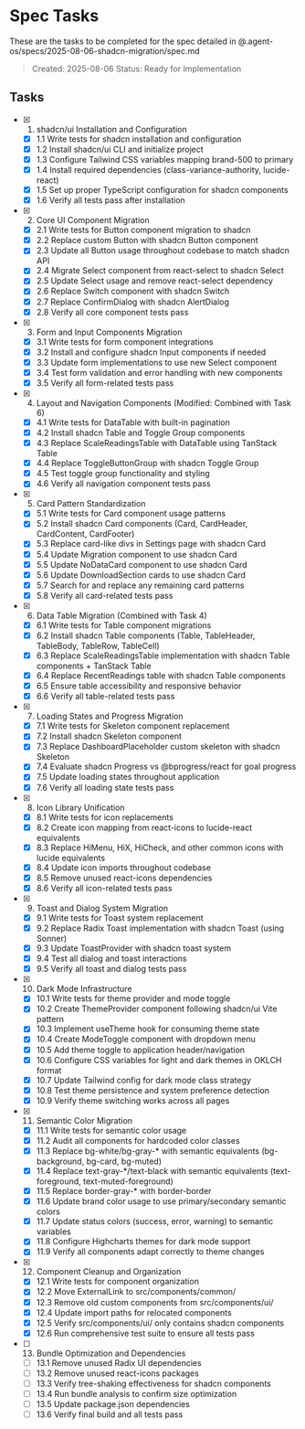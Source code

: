 # Spec Tasks

These are the tasks to be completed for the spec detailed in @.agent-os/specs/2025-08-06-shadcn-migration/spec.md

> Created: 2025-08-06
> Status: Ready for Implementation

## Tasks

- [x] 1. shadcn/ui Installation and Configuration
  - [x] 1.1 Write tests for shadcn installation and configuration
  - [x] 1.2 Install shadcn/ui CLI and initialize project
  - [x] 1.3 Configure Tailwind CSS variables mapping brand-500 to primary
  - [x] 1.4 Install required dependencies (class-variance-authority, lucide-react)
  - [x] 1.5 Set up proper TypeScript configuration for shadcn components
  - [x] 1.6 Verify all tests pass after installation

- [x] 2. Core UI Component Migration
  - [x] 2.1 Write tests for Button component migration to shadcn
  - [x] 2.2 Replace custom Button with shadcn Button component
  - [x] 2.3 Update all Button usage throughout codebase to match shadcn API
  - [x] 2.4 Migrate Select component from react-select to shadcn Select
  - [x] 2.5 Update Select usage and remove react-select dependency
  - [x] 2.6 Replace Switch component with shadcn Switch
  - [x] 2.7 Replace ConfirmDialog with shadcn AlertDialog
  - [x] 2.8 Verify all core component tests pass

- [x] 3. Form and Input Components Migration
  - [x] 3.1 Write tests for form component integrations
  - [x] 3.2 Install and configure shadcn Input components if needed
  - [x] 3.3 Update form implementations to use new Select component
  - [x] 3.4 Test form validation and error handling with new components
  - [x] 3.5 Verify all form-related tests pass

- [x] 4. Layout and Navigation Components (Modified: Combined with Task 6)
  - [x] 4.1 Write tests for DataTable with built-in pagination
  - [x] 4.2 Install shadcn Table and Toggle Group components
  - [x] 4.3 Replace ScaleReadingsTable with DataTable using TanStack Table
  - [x] 4.4 Replace ToggleButtonGroup with shadcn Toggle Group
  - [x] 4.5 Test toggle group functionality and styling
  - [x] 4.6 Verify all navigation component tests pass

- [x] 5. Card Pattern Standardization
  - [x] 5.1 Write tests for Card component usage patterns
  - [x] 5.2 Install shadcn Card components (Card, CardHeader, CardContent, CardFooter)
  - [x] 5.3 Replace card-like divs in Settings page with shadcn Card
  - [x] 5.4 Update Migration component to use shadcn Card
  - [x] 5.5 Update NoDataCard component to use shadcn Card
  - [x] 5.6 Update DownloadSection cards to use shadcn Card
  - [x] 5.7 Search for and replace any remaining card patterns
  - [x] 5.8 Verify all card-related tests pass

- [x] 6. Data Table Migration (Combined with Task 4)
  - [x] 6.1 Write tests for Table component migrations
  - [x] 6.2 Install shadcn Table components (Table, TableHeader, TableBody, TableRow, TableCell)
  - [x] 6.3 Replace ScaleReadingsTable implementation with shadcn Table components + TanStack Table
  - [x] 6.4 Replace RecentReadings table with shadcn Table components
  - [x] 6.5 Ensure table accessibility and responsive behavior
  - [x] 6.6 Verify all table-related tests pass

- [x] 7. Loading States and Progress Migration
  - [x] 7.1 Write tests for Skeleton component replacement
  - [x] 7.2 Install shadcn Skeleton component
  - [x] 7.3 Replace DashboardPlaceholder custom skeleton with shadcn Skeleton
  - [x] 7.4 Evaluate shadcn Progress vs @bprogress/react for goal progress
  - [x] 7.5 Update loading states throughout application
  - [x] 7.6 Verify all loading state tests pass

- [x] 8. Icon Library Unification
  - [x] 8.1 Write tests for icon replacements
  - [x] 8.2 Create icon mapping from react-icons to lucide-react equivalents
  - [x] 8.3 Replace HiMenu, HiX, HiCheck, and other common icons with lucide equivalents
  - [x] 8.4 Update icon imports throughout codebase
  - [x] 8.5 Remove unused react-icons dependencies
  - [x] 8.6 Verify all icon-related tests pass

- [x] 9. Toast and Dialog System Migration
  - [x] 9.1 Write tests for Toast system replacement
  - [x] 9.2 Replace Radix Toast implementation with shadcn Toast (using Sonner)
  - [x] 9.3 Update ToastProvider with shadcn toast system
  - [x] 9.4 Test all dialog and toast interactions
  - [x] 9.5 Verify all toast and dialog tests pass

- [x] 10. Dark Mode Infrastructure
  - [x] 10.1 Write tests for theme provider and mode toggle
  - [x] 10.2 Create ThemeProvider component following shadcn/ui Vite pattern
  - [x] 10.3 Implement useTheme hook for consuming theme state
  - [x] 10.4 Create ModeToggle component with dropdown menu
  - [x] 10.5 Add theme toggle to application header/navigation
  - [x] 10.6 Configure CSS variables for light and dark themes in OKLCH format
  - [x] 10.7 Update Tailwind config for dark mode class strategy
  - [x] 10.8 Test theme persistence and system preference detection
  - [x] 10.9 Verify theme switching works across all pages

- [x] 11. Semantic Color Migration
  - [x] 11.1 Write tests for semantic color usage
  - [x] 11.2 Audit all components for hardcoded color classes
  - [x] 11.3 Replace bg-white/bg-gray-* with semantic equivalents (bg-background, bg-card, bg-muted)
  - [x] 11.4 Replace text-gray-*/text-black with semantic equivalents (text-foreground, text-muted-foreground)
  - [x] 11.5 Replace border-gray-* with border-border
  - [x] 11.6 Update brand color usage to use primary/secondary semantic colors
  - [x] 11.7 Update status colors (success, error, warning) to semantic variables
  - [x] 11.8 Configure Highcharts themes for dark mode support
  - [x] 11.9 Verify all components adapt correctly to theme changes

- [x] 12. Component Cleanup and Organization
  - [x] 12.1 Write tests for component organization
  - [x] 12.2 Move ExternalLink to src/components/common/
  - [x] 12.3 Remove old custom components from src/components/ui/
  - [x] 12.4 Update import paths for relocated components
  - [x] 12.5 Verify src/components/ui/ only contains shadcn components
  - [x] 12.6 Run comprehensive test suite to ensure all tests pass

- [ ] 13. Bundle Optimization and Dependencies
  - [ ] 13.1 Remove unused Radix UI dependencies
  - [ ] 13.2 Remove unused react-icons packages
  - [ ] 13.3 Verify tree-shaking effectiveness for shadcn components
  - [ ] 13.4 Run bundle analysis to confirm size optimization
  - [ ] 13.5 Update package.json dependencies
  - [ ] 13.6 Verify final build and all tests pass